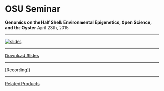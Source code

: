 # OSU Seminar
**Genomics on the Half Shell: Environmental Epigenetics, Open Science, and the Oyster**
April 23th, 2015

---

[![slides](http://eagle.fish.washington.edu/cnidarian/skitch/2015-OSU-Roberts_key_1AF7AE80.png)](https://github.com/sr320/talk-fiu-2015/blob/master/2015-FIU-Roberts-SLIDES.pdf)


---


[Download Slides](https://github.com/sr320/talk-fiu-2015/raw/master/2015-FIU-Roberts-SLIDES.pdf)

---

[Recording](


---
[Related Products](https://github.com/sr320/talk-osu-2015/blob/master/related-products.md)
